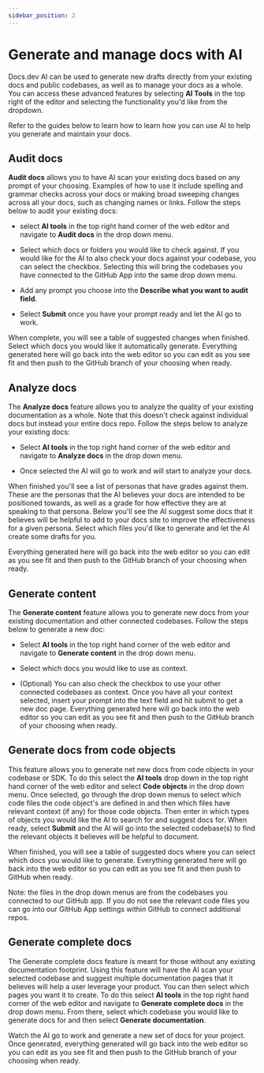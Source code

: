 ```yaml
---
sidebar_position: 2
---
```




# Generate and manage docs with AI

Docs.dev AI can be used to generate new drafts directly from your existing docs and public codebases, as well as to manage your docs as a whole. You can access these advanced features by selecting **AI Tools** in the top right of the editor and selecting the functionality you'd like from the dropdown.

Refer to the guides below to learn how to learn how you can use AI to help you generate and maintain your docs.

## Audit docs

**Audit docs** allows you to have AI scan your existing docs based on any prompt of your choosing. Examples of how to use it include spelling and grammar checks across your docs or making broad sweeping changes across all your docs, such as changing names or links. Follow the steps below to audit your existing docs:

* select **AI tools** in the top right hand corner of the web editor and navigate to **Audit docs** in the drop down menu.

* Select which docs or folders you would like to check against. If you would like for the AI to also check your docs against your codebase, you can select the checkbox. Selecting this will bring the codebases you have connected to the GitHub App into the same drop down menu.

* Add any prompt you choose into the **Describe what you want to audit field**.

* Select **Submit** once you have your prompt ready and let the AI go to work.

When complete, you will see a table of suggested changes when finished. Select which docs you would like it automatically generate. Everything generated here will go back into the web editor so you can edit as you see fit and then push to the GitHub branch of your choosing when ready.

## Analyze docs

The **Analyze docs** feature allows you to analyze the quality of your existing documentation as a whole. Note that this doesn't check against individual docs but instead your entire docs repo. Follow the steps below to analyze your existing docs:

* Select **AI tools** in the top right hand corner of the web editor and navigate to **Analyze docs** in the drop down menu.

* Once selected the AI will go to work and will start to analyze your docs.

When finished you'll see a list of personas that have grades against them. These are the personas that the AI believes your docs are intended to be positioned towards, as well as a grade for how effective they are at speaking to that persona. Below you'll see the AI suggest some docs that it believes will be helpful to add to your docs site to improve the effectiveness for a given persona. Select which files you'd like to generate and let the AI create some drafts for you.

Everything generated here will go back into the web editor so you can edit as you see fit and then push to the GitHub branch of your choosing when ready.

## Generate content

The **Generate content** feature allows you to generate new docs from your existing documentation and other connected codebases. Follow the steps below to generate a new doc:

* Select **AI tools** in the top right hand corner of the web editor and navigate to **Generate content** in the drop down menu.

* Select which docs you would like to use as context.

* (Optional) You can also check the checkbox to use your other connected codebases as context. Once you have all your context selected, insert your prompt into the text field and hit submit to get a new doc page. Everything generated here will go back into the web editor so you can edit as you see fit and then push to the GitHub branch of your choosing when ready.

## Generate docs from code objects

This feature allows you to generate net new docs from code objects in your codebase or SDK. To do this select the **AI tools** drop down in the top right hand corner of the web editor and select **Code objects** in the drop down menu. Once selected, go through the drop down menus to select which code files the code object's are defined in and then which files have relevant context (if any) for those code objects. Then enter in which types of objects you would like the AI to search for and suggest docs for. When ready, select **Submit** and the AI will go into the selected codebase(s) to find the relevant objects it believes will be helpful to document.

When finished, you will see a table of suggested docs where you can select which docs you would like to generate. Everything generated here will go back into the web editor so you can edit as you see fit and then push to GitHub when ready.

Note: the files in the drop down menus are from the codebases you connected to our GitHub app. If you do not see the relevant code files you can go into our GitHub App settings within GitHub to connect additional repos.

## Generate complete docs

The Generate complete docs feature is meant for those without any existing documentation footprint. Using this feature will have the AI scan your selected codebase and suggest multiple documentation pages that it believes will help a user leverage your product. You can then select which pages you want it to create. To do this select **AI tools** in the top right hand corner of the web editor and navigate to **Generate complete docs** in the drop down menu. From there, select which codebase you would like to generate docs for and then select **Generate documentation**.

Watch the AI go to work and generate a new set of docs for your project. Once generated, everything generated will go back into the web editor so you can edit as you see fit and then push to the GitHub branch of your choosing when ready.
